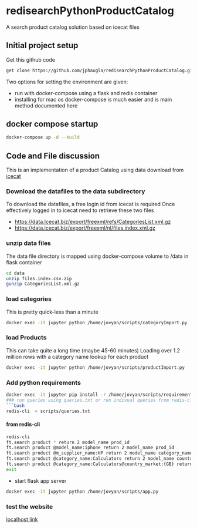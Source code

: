 # redisearchPythonProductCatalog
A search product catalog solution based on icecat files
## Initial project setup
Get this github code
```bash 
get clone https://github.com/jphaugla/redisearchPythonProductCatalog.git
```
Two options for setting the environment are given:  
  * run with docker-compose using a flask and redis container
  * installing for mac os
docker-compose is much easier and is main method documented here
## docker compose startup
```bash
docker-compose up -d --build
```
## Code and File discussion
This is an implementation of a product Catalog using data download from
 [icecat](https://iceclog.com/open-catalog-interface-oci-open-icecat-xml-and-full-icecat-xml-repositories/)

### Download the datafiles to the data subdirectory
To download the datafiles, a free login id from icecat is required
Once effectively logged in to icecat need to retrieve these two files
  * https://data.Icecat.biz/export/freexml/refs/CategoriesList.xml.gz
  * https://data.icecat.biz/export/freexml/nl/files.index.xml.gz

### unzip data files
The data file directory is mapped 
using docker-compose volume to /data in flask container
```bash
cd data
unzip files.index.csv.zip
gunzip CategoriesList.xml.gz
```
### load categories
This is pretty quick-less than a minute
```bash
docker exec -it jupyter python /home/jovyan/scripts/categoryImport.py
```
### load Products
This can take quite a long time (maybe 45-60 minutes)
Loading over 1.2 million rows with a category name lookup for each product
```bash
docker exec -it jupyter python /home/jovyan/scripts/productImport.py
```
### Add python requirements
```bash
docker exec -it jupyter pip install -r /home/jovyan/scripts/requirements.txt
### run queries using queries.txt or run indivual queries from redis-cli
```bash
redis-cli  < scripts/queries.txt
```
#### from redis-cli
```bash
redis-cli 
ft.search product * return 2 model_name prod_id
ft.search product @model_name:iphone return 2 model_name prod_id
ft.search product @m_supplier_name:HP return 2 model_name category_name
ft.search product @category_name:Calculators return 2 model_name country_market
ft.search product @category_name:Calculators@country_market:{GB} return 2 model_name country_market
exit
```
  * start flask app server
 ```bash
 docker exec -it jupyter python /home/jovyan/scripts/app.py
 ```
### test the website
 [localhost link](http://localhost:5000)


